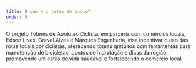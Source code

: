 ```yaml
---
title: O que é o totem de apoio?
order: 0
---
```


O projeto Totems de Apoio ao Ciclista, em parceria com comércios locais, Edson Lives, Gravel Alves e Marques Engenharia, visa incentivar o uso das rotas locais por ciclistas, oferecendo totens gratuitos com ferramentas para manutenção de bicicletas, pontos de hidratação e dicas da região, promovendo um estilo de vida saudável e fortalecendo o comércio local.
